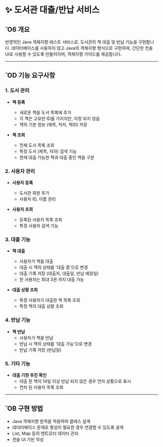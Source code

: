 # ✨ 도서관 대출/반납 서비스

## Ὅ6 개요
반영적인 Java 객체지향 테스트 서비스로, 도서관의 책 대출 및 반납 기능을 구현합니다. 데이터베이스를 사용하지 않고 Java의 객체지향 형식으로 구현하여, 간단한 컨솔 UI로 사용할 수 있도록 만들어지며, 객체지향 가이드를 제공합니다.

---

## ὍD 기능 요구사항

### 1. 도서 관리
- **책 등록**
    - 새로운 책을 도서 목록에 추가
    - 각 책은 고유한 ID를 가지지만, 지정 되지 않음
    - 책의 기본 정보 (제목, 저자, 책ID) 저장

- **책 조회**
    - 전체 도서 목록 조회
    - 특정 도서 (제목, 저자) 검색 기능
    - 현재 대출 가능한 책과 대출 중인 책을 구분

### 2. 사용자 관리
- **사용자 등록**
    - 도서관 회원 추가
    - 사용자 ID, 이름 관리

- **사용자 조회**
    - 등록된 사용자 목록 조회
    - 특정 사용자 검색 기능

### 3. 대출 기능
- **책 대출**
    - 사용자가 책을 대출
    - 대출 시 책의 상태를 '대출 중'으로 변경
    - 대출 기록 저장 (대출자, 대출일, 반납 예정일)
    - 한 사용자는 최대 3권 까지 대출 가능

- **대출 상황 조회**
    - 특정 사용자가 대출한 책 목록 조회
    - 특정 책의 대출 상황 조회

### 4. 반납 기능
- **책 반납**
    - 사용자가 책을 반납
    - 반납 시 책의 상태를 '대출 가능'으로 변경
    - 반납 기록 저장 (반납일)

### 5. 기타 기능
- **대출 기한 추진 확인**
    - 대출 한 책이 14일 이상 반납 되지 않은 경우 연차 상황으로 표시
    - 연차 된 사용자 목록 조회

---

## ὋB 구현 방법
- Java 객체지향 원칙을 적용하여 클래스 설계
- 데이터베이스 문제로 형성이 필요한 경우 연결할 수 있도록 설계
- List, Map 등의 엔트로터 데이터 관리
- 컨솔 UI 기반 작성